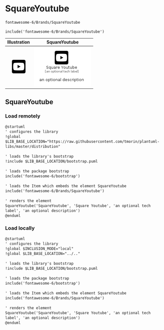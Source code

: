 # SquareYoutube


```text
fontawesome-6/Brands/SquareYoutube
```

```text
include('fontawesome-6/Brands/SquareYoutube')
```



| Illustration | SquareYoutube |
| :---: | :---: |
| ![illustration for Illustration](../../fontawesome-6/Brands/SquareYoutube.png) | ![illustration for SquareYoutube](../../fontawesome-6/Brands/SquareYoutube.Local.png) |




## SquareYoutube

### Load remotely
```plantuml
@startuml
' configures the library
!global $LIB_BASE_LOCATION="https://raw.githubusercontent.com/tmorin/plantuml-libs/master/distribution"

' loads the library's bootstrap
!include $LIB_BASE_LOCATION/bootstrap.puml

' loads the package bootstrap
include('fontawesome-6/bootstrap')

' loads the Item which embeds the element SquareYoutube
include('fontawesome-6/Brands/SquareYoutube')

' renders the element
SquareYoutube('SquareYoutube', 'Square Youtube', 'an optional tech label', 'an optional description')
@enduml
```

### Load locally
```plantuml
@startuml
' configures the library
!global $INCLUSION_MODE="local"
!global $LIB_BASE_LOCATION="../.."

' loads the library's bootstrap
!include $LIB_BASE_LOCATION/bootstrap.puml

' loads the package bootstrap
include('fontawesome-6/bootstrap')

' loads the Item which embeds the element SquareYoutube
include('fontawesome-6/Brands/SquareYoutube')

' renders the element
SquareYoutube('SquareYoutube', 'Square Youtube', 'an optional tech label', 'an optional description')
@enduml
```

